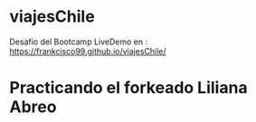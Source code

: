 # viajesChile
Desafio del Bootcamp
LiveDemo en : https://frankcisco99.github.io/viajesChile/

# Practicando el forkeado Liliana Abreo

